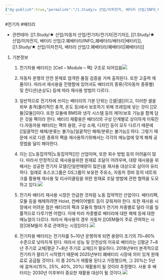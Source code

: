 ```yaml
---
{"dg-publish":true,"permalink":"/1.Study/★ 산업/이차전지, 배터리 산업/INFO_배터리/전기차용 배터리/","created":"2024-11-20T21:02:27.700+09:00","updated":"2025-06-03T20:07:21.571+09:00"}
---
```


#전기차 #배터리 


- 관련테마: [[1.Study/★ 산업/자동차 산업/전기차/전기차\|전기차]], [[1.Study/★ 산업/이차전지, 배터리 산업/2.폐배터리/INFO_폐배터리/배터리\|배터리]],[[1.Study/★ 산업/이차전지, 배터리 산업/2.폐배터리/폐배터리\|폐배터리]]


1. 기본정보
	1. 전기차용 배터리는 [Cell – Module – 팩] 구조로 되어있음![](https://i.imgur.com/AAPUpLj.png)

	2. 자동차 운행의 안전 문제로 엄격한 품질 검증을 거쳐 출하된다. 또한 고출력 제품이다. 따라서 재사용을 진행함에 있어서도 배터리의 종류(각자동차 종류별) 및 컨디션(손상도) 등에 따라 재사용 방법이 다르다.
	3. 일반적으로 전기차에 쓰이는 배터리의 기본 단위는 [[셀\|셀]]이고, 이러한 셀을 외부 충격(물리적인 충격, 온도 등)에서 보호하기 위해 프레임에 넣는 것이 [[모듈\|모듈]]이다. 또한 모듈에 BMS와 냉각 시스템 등의 제어/보호 기능을 함께 담은 것을 팩이라 한다. 배터리 재활용은 배터리의 구성 단계별로 상이하게 이뤄진다.자동차용 배터리는 팩의 용량, 구성 소재, 디자인 등이 모두 다르기 때문에 [[일괄적인 해체/분류는 불가능\|일괄적인 해체/분류는 불가능]] 하다. 그렇기 때문에 서로 다른 종류의 팩을 재사용하기위해서는 각각의 매뉴얼에 맞게 해체 공정법을 달리 해야한다. 
	4. 이는 [[노동집약적\|노동집약적]]인 산업이며, 또한 회수 방법 등의 어려움이 많다. 따라서 안정적으로 재사용을위한 원재료 조달이 어려우며, 대량 재사용을 위해서는 성공한 전기차 모델(단일판매량이 많은)을 재사용 대상으로 삼아야 유리하다. 일례로 포스코그룹은 GS그룹이 보유한 주유소, 자동차 정비 등의 네트워크를 활용해 재사용 및 리사이클링을 위한 원재료 조달 방법에 관한 협력을 도모하고 있다.![](https://i.imgur.com/Q9nVhvr.png)
	5. 전기차 배터리 재사용 시장은 언급한 것처럼 노동 집약적인 산업이다. 배터리팩, 모듈 등을 해체하려면 Hoist, 컨베이어벨트 등이 갖춰져야 한다. 또한 재사용 시장에서 어려운 점은 배터리의 팩과 모듈의 형태가 전기차 차종별로 달라 이를 일률적으로 다루기엔 어렵다. 이에 따라 차종별로 배터리에 대한 해체 등에 대한 매뉴얼이 다르다. 따라서 재사용의 경우 자동차 [[OEM들이 주로 관여하는 시장\|OEM들이 주로 관여하는 시장]]이다.![](https://i.imgur.com/Sbn677V.png)
	6.  전기차용 배터리는 전기차를 5~10년 운행하게 되면 용량이 초기의 70~80% 수준으로 낮아지게 된다. 따라서 성능 및 안전상의 이유로 배터리는 [[평균 7~8년 주기로 교체\|평균 7~8년 주기로 교체]]가 필요하다. 2018년부터 본격적으로 전기차가 팔리기 시작했기 때문에 2025년부터 폐배터리 시장에 의미 있게 원재료로 공급될 것이다. 이 중 20%가 재활용 된다고 가정했으며, 그 20%는 5년에 걸쳐서(15%, 25%, 40%, 20%) 재활용이 될 것이라 추정했다. 사용 후 배터리는 2030년 이후부터 중요한 재활용 대상이 될 것이다.![](https://i.imgur.com/FurR4Q8.png)
